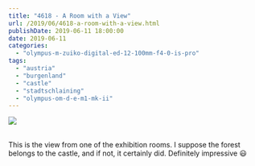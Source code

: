 ```yaml
---
title: "4618 - A Room with a View"
url: /2019/06/4618-a-room-with-a-view.html
publishDate: 2019-06-11 18:00:00
date: 2019-06-11
categories: 
  - "olympus-m-zuiko-digital-ed-12-100mm-f4-0-is-pro"
tags: 
  - "austria"
  - "burgenland"
  - "castle"
  - "stadtschlaining"
  - "olympus-om-d-e-m1-mk-ii"
---
```

<div class="container">
<div class="center"><a target="_blank" href="https://d25zfm9zpd7gm5.cloudfront.net/1200x1200/2018/20180402_114313_lr.jpg"><img class="webfeedsFeaturedVisual" src="https://d25zfm9zpd7gm5.cloudfront.net/0600x0600/2018/20180402_114313_lr.jpg" /></a></div>
</div>
<br />

This is the view from one of the exhibition rooms. I suppose the
forest belongs to the castle, and if not, it certainly did.
Definitely impressive :smiley:
